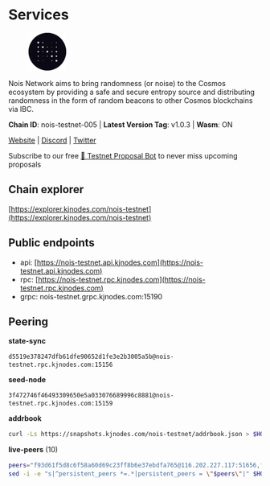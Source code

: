 # Services

<figure><img src="https://raw.githubusercontent.com/kj89/cosmos-images/main/logos/nois.png" alt=""><figcaption></figcaption></figure>

Nois Network aims to bring randomness (or noise)  to the Cosmos ecosystem by providing a safe and  secure entropy source and distributing randomness  in the form of random beacons to other Cosmos blockchains via IBC.

**Chain ID**: nois-testnet-005 | **Latest Version Tag**: v1.0.3 | **Wasm**: ON

[Website](https://nois.network) | [Discord](https://discord.gg/dHdpwtEb6F) | [Twitter](https://twitter.com/NoisRNG)



Subscribe to our free [🤖 Testnet Proposal Bot](https://t.me/kjnodes_testnet_proposal_bot) to never miss upcoming proposals


## Chain explorer
[https://explorer.kjnodes.com/nois-testnet](https://explorer.kjnodes.com/nois-testnet)

## Public endpoints

* api: [https://nois-testnet.api.kjnodes.com](https://nois-testnet.api.kjnodes.com)
* rpc: [https://nois-testnet.rpc.kjnodes.com](https://nois-testnet.rpc.kjnodes.com)
* grpc: nois-testnet.grpc.kjnodes.com:15190

## Peering

**state-sync**

```text
d5519e378247dfb61dfe90652d1fe3e2b3005a5b@nois-testnet.rpc.kjnodes.com:15156
```

**seed-node**

```text
3f472746f46493309650e5a033076689996c8881@nois-testnet.rpc.kjnodes.com:15159
```

**addrbook**
```bash
curl -Ls https://snapshots.kjnodes.com/nois-testnet/addrbook.json > $HOME/.noisd/config/addrbook.json
```

**live-peers** (10)
```bash
peers="f93d61f5d8c6f58a60d69c23ff8b6e37ebdfa765@116.202.227.117:51656,fa51a34d907a7680e0622f676d24709ebc148e00@162.19.31.150:55726,2403cecea3dc5c6bcac9ff964095ac673fbc02ef@65.109.39.223:26636,711a4b20ce63e3a69725d27c73145519a2a1b559@161.97.159.68:17356,af4401e79346aa7309d9e11080a5b71fd3cff283@65.109.56.215:26656,4af23e5bbb434e58082054a7d97b41b62cdb4a83@195.201.197.4:30656,457a8e8dcb3bef4d7a6fd7fcb3b97d1282ca029c@65.108.206.118:60856,5c2a752c9b1952dbed075c56c600c3a79b58c395@195.3.220.135:27286,32e0934cb169db0745ee16dae2e529bb1dd59c2c@135.181.252.92:26656,d5519e378247dfb61dfe90652d1fe3e2b3005a5b@65.109.68.190:15156"
sed -i -e "s|^persistent_peers *=.*|persistent_peers = \"$peers\"|" $HOME/.noisd/config/config.toml
```
